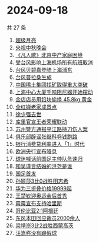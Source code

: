 # 2024-09-18

共 27 条

<!-- BEGIN -->
<!-- 最后更新时间 Wed Sep 18 2024 21:19:35 GMT+0800 (China Standard Time) -->

1. [超级月亮](https://www.zhihu.com/search?q=%E8%B6%85%E7%BA%A7%E6%9C%88%E4%BA%AE)
1. [央视中秋晚会](https://www.zhihu.com/search?q=%E5%A4%AE%E8%A7%86%E4%B8%AD%E7%A7%8B%E6%99%9A%E4%BC%9A)
1. [《凡人歌》北京中产家庭困境](https://www.zhihu.com/search?q=%E3%80%8A%E5%87%A1%E4%BA%BA%E6%AD%8C%E3%80%8B%E5%8C%97%E4%BA%AC%E4%B8%AD%E4%BA%A7%E5%AE%B6%E5%BA%AD%E5%9B%B0%E5%A2%83)
1. [受台风影响上海机场所有航班取消](https://www.zhihu.com/search?q=%E5%8F%97%E5%8F%B0%E9%A3%8E%E5%BD%B1%E5%93%8D%E4%B8%8A%E6%B5%B7%E6%9C%BA%E5%9C%BA%E6%89%80%E6%9C%89%E8%88%AA%E7%8F%AD%E5%8F%96%E6%B6%88)
1. [台风贝碧嘉登陆上海浦东](https://www.zhihu.com/search?q=%E5%8F%B0%E9%A3%8E%E8%B4%9D%E7%A2%A7%E5%98%89%E7%99%BB%E9%99%86%E4%B8%8A%E6%B5%B7%E6%B5%A6%E4%B8%9C)
1. [台风普拉桑生成](https://www.zhihu.com/search?q=%E5%8F%B0%E9%A3%8E%E6%99%AE%E6%8B%89%E6%A1%91%E7%94%9F%E6%88%90)
1. [中国稀土集团找矿取得重大突破](https://www.zhihu.com/search?q=%E4%B8%AD%E5%9B%BD%E7%A8%80%E5%9C%9F%E9%9B%86%E5%9B%A2%E6%89%BE%E7%9F%BF%E5%8F%96%E5%BE%97%E9%87%8D%E5%A4%A7%E7%AA%81%E7%A0%B4)
1. [上海中心大厦千吨阻尼器开始摆动](https://www.zhihu.com/search?q=%E4%B8%8A%E6%B5%B7%E4%B8%AD%E5%BF%83%E5%A4%A7%E5%8E%A6%E5%8D%83%E5%90%A8%E9%98%BB%E5%B0%BC%E5%99%A8%E5%BC%80%E5%A7%8B%E6%91%86%E5%8A%A8)
1. [金店店员用铅块偷换 45.8kg 黄金](https://www.zhihu.com/search?q=%E9%87%91%E5%BA%97%E5%BA%97%E5%91%98%E7%94%A8%E9%93%85%E5%9D%97%E5%81%B7%E6%8D%A2%2045.8kg%20%E9%BB%84%E9%87%91)
1. [全红婵老家成景点](https://www.zhihu.com/search?q=%E5%85%A8%E7%BA%A2%E5%A9%B5%E8%80%81%E5%AE%B6%E6%88%90%E6%99%AF%E7%82%B9)
1. [徐少强去世](https://www.zhihu.com/search?q=%E5%BE%90%E5%B0%91%E5%BC%BA%E5%8E%BB%E4%B8%96)
1. [库里官宣王者荣耀联动](https://www.zhihu.com/search?q=%E5%BA%93%E9%87%8C%E5%AE%98%E5%AE%A3%E7%8E%8B%E8%80%85%E8%8D%A3%E8%80%80%E8%81%94%E5%8A%A8)
1. [苏州警方通报平江路持刀伤人案](https://www.zhihu.com/search?q=%E8%8B%8F%E5%B7%9E%E8%AD%A6%E6%96%B9%E9%80%9A%E6%8A%A5%E5%B9%B3%E6%B1%9F%E8%B7%AF%E6%8C%81%E5%88%80%E4%BC%A4%E4%BA%BA%E6%A1%88)
1. [俱乐部辟谣张继科卷钱跑路](https://www.zhihu.com/search?q=%E4%BF%B1%E4%B9%90%E9%83%A8%E8%BE%9F%E8%B0%A3%E5%BC%A0%E7%BB%A7%E7%A7%91%E5%8D%B7%E9%92%B1%E8%B7%91%E8%B7%AF)
1. [银行消费贷利率进入「1」时代](https://www.zhihu.com/search?q=%E9%93%B6%E8%A1%8C%E6%B6%88%E8%B4%B9%E8%B4%B7%E5%88%A9%E7%8E%87%E8%BF%9B%E5%85%A5%E3%80%8C1%E3%80%8D%E6%97%B6%E4%BB%A3)
1. [欧洲央行宣布降息](https://www.zhihu.com/search?q=%E6%AC%A7%E6%B4%B2%E5%A4%AE%E8%A1%8C%E5%AE%A3%E5%B8%83%E9%99%8D%E6%81%AF)
1. [球迷喊话前国足主帅队危速归](https://www.zhihu.com/search?q=%E7%90%83%E8%BF%B7%E5%96%8A%E8%AF%9D%E5%89%8D%E5%9B%BD%E8%B6%B3%E4%B8%BB%E5%B8%85%E9%98%9F%E5%8D%B1%E9%80%9F%E5%BD%92)
1. [和吴谨言结婚的洪尧是谁](https://www.zhihu.com/search?q=%E5%92%8C%E5%90%B4%E8%B0%A8%E8%A8%80%E7%BB%93%E5%A9%9A%E7%9A%84%E6%B4%AA%E5%B0%A7%E6%98%AF%E8%B0%81)
1. [国足首发](https://www.zhihu.com/search?q=%E5%9B%BD%E8%B6%B3%E9%A6%96%E5%8F%91)
1. [孙颖莎3比0战胜田志希](https://www.zhihu.com/search?q=%E5%AD%99%E9%A2%96%E8%8E%8E3%E6%AF%940%E6%88%98%E8%83%9C%E7%94%B0%E5%BF%97%E5%B8%8C)
1. [华为三折叠价格19999起](https://www.zhihu.com/search?q=%E5%8D%8E%E4%B8%BA%E4%B8%89%E6%8A%98%E5%8F%A0%E4%BB%B7%E6%A0%BC19999%E8%B5%B7)
1. [王楚钦迎奥运会后首秀](https://www.zhihu.com/search?q=%E7%8E%8B%E6%A5%9A%E9%92%A6%E8%BF%8E%E5%A5%A5%E8%BF%90%E4%BC%9A%E5%90%8E%E9%A6%96%E7%A7%80)
1. [霉霉宣布支持哈里斯](https://www.zhihu.com/search?q=%E9%9C%89%E9%9C%89%E5%AE%A3%E5%B8%83%E6%94%AF%E6%8C%81%E5%93%88%E9%87%8C%E6%96%AF)
1. [哥伦比亚2:1阿根廷](https://www.zhihu.com/search?q=%E5%93%A5%E4%BC%A6%E6%AF%94%E4%BA%9A2%3A1%E9%98%BF%E6%A0%B9%E5%BB%B7)
1. [东风本田回应裁员2000余人](https://www.zhihu.com/search?q=%E4%B8%9C%E9%A3%8E%E6%9C%AC%E7%94%B0%E5%9B%9E%E5%BA%94%E8%A3%81%E5%91%982000%E4%BD%99%E4%BA%BA)
1. [梁靖崑3比2战胜西蒙高茨](https://www.zhihu.com/search?q=%E6%A2%81%E9%9D%96%E5%B4%913%E6%AF%942%E6%88%98%E8%83%9C%E8%A5%BF%E8%92%99%E9%AB%98%E8%8C%A8)
1. [汪嵩称没有踢假球](https://www.zhihu.com/search?q=%E6%B1%AA%E5%B5%A9%E7%A7%B0%E6%B2%A1%E6%9C%89%E8%B8%A2%E5%81%87%E7%90%83)

<!-- END -->
